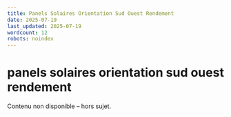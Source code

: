 ```yaml
---
title: Panels Solaires Orientation Sud Ouest Rendement
date: 2025-07-19
last_updated: 2025-07-19
wordcount: 12
robots: noindex
---
```


# panels solaires orientation sud ouest rendement

Contenu non disponible – hors sujet.